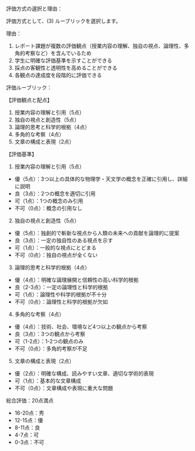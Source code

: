 評価方式の選択と理由：

評価方式として、(3) ルーブリックを選択します。

理由：
1. レポート課題が複数の評価観点（授業内容の理解、独自の視点、論理性、多角的考察など）を含んでいるため
2. 学生に明確な評価基準を示すことができる
3. 採点の客観性と透明性を高めることができる
4. 各観点の達成度を段階的に評価できる

評価ルーブリック：

【評価観点と配点】
1. 授業内容の理解と引用（5点）
2. 独自の視点と創造性（5点）
3. 論理的思考と科学的根拠（4点）
4. 多角的な考察（4点）
5. 文章の構成と表現（2点）

【評価基準】

1. 授業内容の理解と引用（5点）
- 優（5点）：3つ以上の具体的な物理学・天文学の概念を正確に引用し、詳細に説明
- 良（3点）：2つの概念を適切に引用
- 可（1点）：1つの概念のみ引用
- 不可（0点）：概念の引用なし

2. 独自の視点と創造性（5点）
- 優（5点）：独創的で斬新な視点から人類の未来への貢献を論理的に提案
- 良（3点）：一定の独自性のある視点を示す
- 可（1点）：一般的な視点にとどまる
- 不可（0点）：独自の視点が全くない

3. 論理的思考と科学的根拠（4点）
- 優（4点）：明確な論理展開と信頼性の高い科学的根拠
- 良（2-3点）：一定の論理性と科学的根拠
- 可（1点）：論理性や科学的根拠が不十分
- 不可（0点）：論理性と科学的根拠が欠如

4. 多角的な考察（4点）
- 優（4点）：技術、社会、環境など4つ以上の観点から考察
- 良（3点）：3つの観点から考察
- 可（1-2点）：1-2つの観点のみ
- 不可（0点）：多角的考察が不足

5. 文章の構成と表現（2点）
- 優（2点）：明確な構成、読みやすい文章、適切な学術的表現
- 可（1点）：基本的な文章構成
- 不可（0点）：文章構成や表現に重大な問題

総合評価：20点満点
- 16-20点：秀
- 12-15点：優
- 8-11点：良
- 4-7点：可
- 0-3点：不可